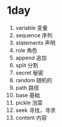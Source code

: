 # 1day

1. variable 变量
2. sequence 序列
3. statements 声明
4. role 角色
5. append 追加
6. split 分割
7. secret 秘密
8. random 随机的
9. path 路径
10. base 基础
11. pickle 泡菜
12. seek 寻找，寻求
13. content 内容
